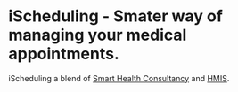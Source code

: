 # iScheduling - Smater way of managing your medical appointments.

iScheduling a blend of [Smart Health Consultancy](https://github.com/MartDevelopers-Inc/Smart-Health-Consultancy-WebApplication) and [HMIS](https://github.com/MartDevelopers-Inc/Smart-Health-Consultancy-WebApplication).
